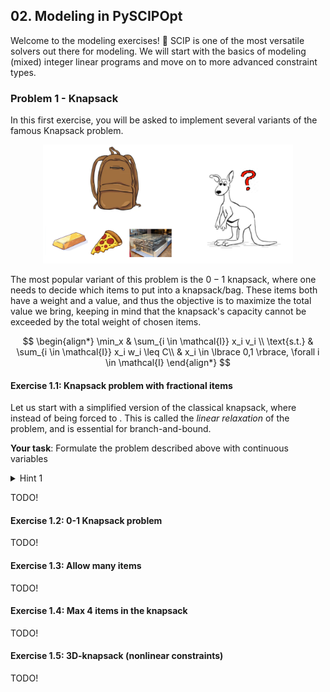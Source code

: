 ## 02. Modeling in PySCIPOpt

Welcome to the modeling exercises! 🚀 SCIP is one of the most versatile solvers out there for modeling. 
We will start with the basics of modeling (mixed) integer linear programs and move on to more advanced constraint types.

### Problem 1 - Knapsack 

In this first exercise, you will be asked to implement several variants of the famous Knapsack problem.

<p align="center">
<img src="../Media/skippy_knapsack.png" alt="drawing" width="400"/>
</p>

The most popular variant of this problem is the $0-1$ knapsack, where one needs to decide which items to put into a knapsack/bag.
These items both have a weight and a value, and thus the objective is to maximize the total value we bring, keeping in mind
that the knapsack's capacity cannot be exceeded by the total weight of chosen items.

$$
\begin{align*}
\min_x      & \sum_{i \in \mathcal{I}} x_i v_i \\
\text{s.t.} & \sum_{i \in \mathcal{I}} x_i w_i \leq C\\
            & x_i \in \lbrace 0,1 \rbrace, \forall i \in \mathcal{I} 
\end{align*}
$$

#### Exercise 1.1: Knapsack problem with fractional items
Let us start with a simplified version of the classical knapsack, where instead of being forced to .
This is called the *linear relaxation* of the problem, and is essential for branch-and-bound.

**Your task**: Formulate the problem described above with continuous variables 

<details>
    <summary>Hint 1</summary>
    This way we can make hints. TODO
</details>

TODO! 

#### Exercise 1.2: 0-1 Knapsack problem
TODO! 

#### Exercise 1.3: Allow many items
TODO! 

#### Exercise 1.4: Max 4 items in the knapsack
TODO!

#### Exercise 1.5: 3D-knapsack (nonlinear constraints)
TODO!


